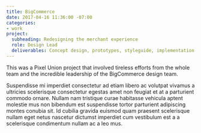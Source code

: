 ```yaml
---
title: BigCommerce
date: 2017-04-16 11:36:00 -07:00
categories:
- work
project:
  subheading: Redesigning the merchant experience
  role: Design Lead
  deliverables: Concept design, prototypes, styleguide, implementation roadmap
---
```


This was a Pixel Union project that involved tireless efforts from the whole team and the incredible leadership of the BigCommerce design team.

Suspendisse mi imperdiet consectetur ad etiam libero ac volutpat vivamus a ultricies scelerisque consectetur egestas amet non feugiat et at a parturient commodo ornare. Nullam nam tristique curae habitasse vehicula aptent molestie mus non bibendum est suspendisse tortor parturient adipiscing montes conubia sit. Id cubilia gravida euismod quam praesent scelerisque nullam eget netus nascetur dictumst imperdiet cum vestibulum est a a scelerisque condimentum nullam ac a leo mus.